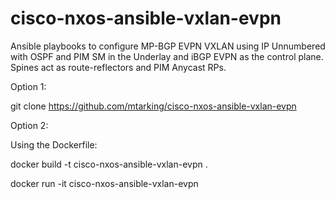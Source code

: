 # cisco-nxos-ansible-vxlan-evpn
Ansible playbooks to configure MP-BGP EVPN VXLAN using IP Unnumbered with OSPF and PIM SM in the Underlay and iBGP EVPN as the control plane. Spines act as route-reflectors and PIM Anycast RPs.

Option 1:

git clone https://github.com/mtarking/cisco-nxos-ansible-vxlan-evpn

Option 2:

Using the Dockerfile:

docker build -t cisco-nxos-ansible-vxlan-evpn .

docker run -it cisco-nxos-ansible-vxlan-evpn

